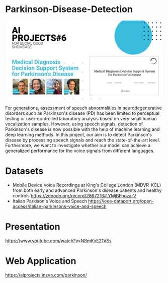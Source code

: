 # Parkinson-Disease-Detection
![alt text](https://github.com/CanBul/Parkinson-Disease-Detection/blob/main/parkinson.jpeg?raw=true)

For generations, assessment of speech abnormalities in neurodegenerative disorders such as Parkinson's disease (PD) has been limited to perceptual testing or user-controlled laboratory analysis based on very small human vocalization samples. However, using speech signals, detection of Parkinson's disease is now possible with the help of machine learning and deep learning methods. In this project, our aim is to detect Parkinson's disease by processing speech signals and reach the state-of-the-art level. Furthermore, we want to investigate whether our model can achieve a generalized performance for the voice signals from different languages.

# Datasets

- Mobile Device Voice Recordings at King's College London (MDVR-KCL) from both early and advanced Parkinson's disease patients and healthy controls https://zenodo.org/record/2867216#.YMjBFpozarV
- Italian Parkison's Voice and Speech 
https://ieee-dataport.org/open-access/italian-parkinsons-voice-and-speech

# Presentation

https://www.youtube.com/watch?v=NBmKxE21VSs

# Web Application

https://aiprojects.inzva.com/parkinson/
